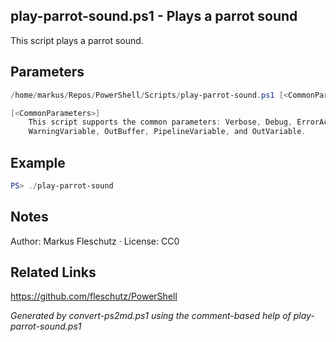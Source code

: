 ## play-parrot-sound.ps1 - Plays a parrot sound

This script plays a parrot sound.

## Parameters
```powershell
/home/markus/Repos/PowerShell/Scripts/play-parrot-sound.ps1 [<CommonParameters>]

[<CommonParameters>]
    This script supports the common parameters: Verbose, Debug, ErrorAction, ErrorVariable, WarningAction, 
    WarningVariable, OutBuffer, PipelineVariable, and OutVariable.
```

## Example
```powershell
PS> ./play-parrot-sound

```

## Notes
Author: Markus Fleschutz · License: CC0

## Related Links
https://github.com/fleschutz/PowerShell

*Generated by convert-ps2md.ps1 using the comment-based help of play-parrot-sound.ps1*
